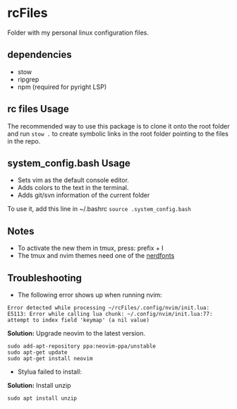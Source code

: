 # rcFiles

Folder with my personal linux configuration files. 

## dependencies
- stow
- ripgrep
- npm (required for pyright LSP)

## rc files Usage

The recommended way to use this package is to clone it onto the root folder and run `stow .` to create symbolic links in the root folder pointing to the files in the repo.


## system_config.bash Usage

* Sets vim as the default console editor.
* Adds colors to the text in the terminal.
* Adds git/svn information of the current folder

To use it, add this line in ~/.bashrc
`source .system_config.bash`


## Notes
- To activate the new them in tmux, press: prefix + I
- The tmux and nvim themes need one of the [nerdfonts](https://www.nerdfonts.com/font-downloads)

## Troubleshooting

- The following error shows up when running nvim:
```
Error detected while processing ~/rcFiles/.config/nvim/init.lua:
E5113: Error while calling lua chunk: ~/.config/nvim/init.lua:77: attempt to index field 'keymap' (a nil value)
```

**Solution:**
Upgrade neovim to the latest version.
```
sudo add-apt-repository ppa:neovim-ppa/unstable
sudo apt-get update
sudo apt-get install neovim
```
- Stylua failed to install:

**Solution:**
Install unzip
```
sudo apt install unzip
```
